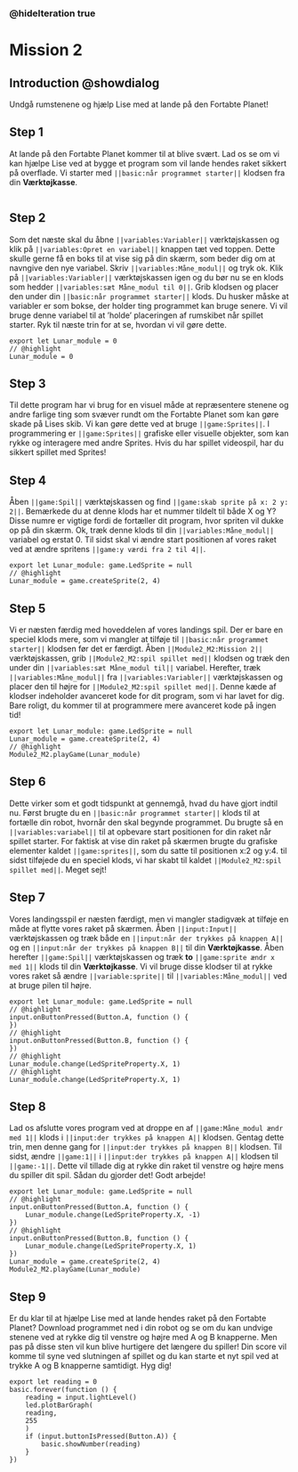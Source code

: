### @hideIteration true

# Mission 2

## Introduction @showdialog

Undgå rumstenene og hjælp Lise med at lande på den Fortabte Planet!

## Step 1

At lande på den Fortabte Planet kommer til at blive svært. Lad os se om vi kan hjælpe Lise ved at bygge et program som vil lande hendes raket sikkert på overflade. Vi starter med ``||basic:når programmet starter||`` klodsen fra din **Værktøjkasse**.

```blocks
```

## Step 2

Som det næste skal du åbne ``||variables:Variabler||`` værktøjskassen og klik på ``||variables:Opret en variabel||`` knappen tæt ved toppen. Dette skulle gerne få en boks til at vise sig på din skærm, som beder dig om at navngive den nye variabel. Skriv ``||variables:Måne_modul||`` og tryk ok. Klik på ``||variables:Variabler||`` værktøjskassen igen og du bør nu se en klods som hedder ``||variables:sæt Måne_modul til 0||``. Grib klodsen og placer den under din ``||basic:når programmet starter||`` klods. Du husker måske at variabler er som bokse, der holder ting programmet kan bruge senere. Vi vil bruge denne variabel til at ’holde’ placeringen af rumskibet når spillet starter. Ryk til næste trin for at se, hvordan vi vil gøre dette.

```blocks
export let Lunar_module = 0
// @highlight
Lunar_module = 0
```

## Step 3

Til dette program har vi brug for en visuel måde at repræsentere stenene og andre farlige ting som svæver rundt om the Fortabte Planet som kan gøre skade på Lises skib. Vi kan gøre dette ved at bruge ``||game:Sprites||``. I programmering er ``||game:Sprites||`` grafiske eller visuelle objekter, som kan rykke og interagere med andre Sprites. Hvis du har spillet videospil, har du sikkert spillet med Sprites!

## Step 4

Åben ``||game:Spil||`` værktøjskassen og find ``||game:skab sprite på x: 2 y: 2||``. Bemærkede du at denne klods har et nummer tildelt til både X og Y? Disse numre er vigtige fordi de fortæller dit program, hvor spriten vil dukke op på din skærm. Ok, træk denne klods til din ``||variables:Måne_modul||`` variabel og erstat 0. Til sidst skal vi ændre start positionen af vores raket ved at ændre spritens ``||game:y værdi fra 2 til 4||``.

```blocks
export let Lunar_module: game.LedSprite = null
// @highlight
Lunar_module = game.createSprite(2, 4)
```

## Step 5

Vi er næsten færdig med hoveddelen af vores landings spil. Der er bare en speciel klods mere, som vi mangler at tilføje til ``||basic:når programmet starter||`` klodsen før det er færdigt. Åben ``||Module2_M2:Mission 2||`` værktøjskassen, grib ``||Module2_M2:spil spillet med||`` klodsen og træk den under din ``||variables:sæt Måne_modul til||`` variabel. Herefter, træk ``||variables:Måne_modul||`` fra ``||variables:Variabler||`` værktøjskassen og placer den til højre for ``||Module2_M2:spil spillet med||``. Denne kæde af klodser indeholder avanceret kode for dit program, som vi har lavet for dig. Bare roligt, du kommer til at programmere mere avanceret kode på ingen tid!

```blocks
export let Lunar_module: game.LedSprite = null
Lunar_module = game.createSprite(2, 4)
// @highlight
Module2_M2.playGame(Lunar_module)
```

## Step 6

Dette virker som et godt tidspunkt at gennemgå, hvad du have gjort indtil nu. Først brugte du en ``||basic:når programmet starter||`` klods til at fortælle din robot, hvornår den skal begynde programmet. Du brugte så en ``||variables:variabel||`` til at opbevare start positionen for din raket når spillet starter. For faktisk at vise din raket på skærmen brugte du grafiske elementer kaldet ``||game:sprites||``, som du satte til positionen x:2 og y:4. til sidst tilføjede du en speciel klods, vi har skabt til kaldet ``||Module2_M2:spil spillet med||``. Meget sejt!

## Step 7

Vores landingsspil er næsten færdigt, men vi mangler stadigvæk at tilføje en måde at flytte vores raket på skærmen. Åben ``||input:Input||`` værktøjskassen og træk både en ``||input:når der trykkes på knappen A||`` og en ``||input:når der trykkes på knappen B||`` til din **Værktøjkasse**. Åben herefter ``||game:Spil||`` værktøjskassen og træk **to** ``||game:sprite ændr x med 1||`` klods til din **Værktøjkasse**. Vi vil bruge disse klodser til at rykke vores raket så ændre ``||variable:sprite||`` til ``||variables:Måne_modul||`` ved at bruge pilen til højre.

```block
export let Lunar_module: game.LedSprite = null
// @highlight
input.onButtonPressed(Button.A, function () {
})
// @highlight
input.onButtonPressed(Button.B, function () {
})
// @highlight
Lunar_module.change(LedSpriteProperty.X, 1)
// @highlight
Lunar_module.change(LedSpriteProperty.X, 1)
```


## Step 8

Lad os afslutte vores program ved at droppe en af ``||game:Måne_modul ændr med 1||`` klods i ``||input:der trykkes på knappen A||`` klodsen. Gentag dette trin, men denne gang for ``||input:der trykkes på knappen B||`` klodsen. Til sidst, ændre ``||game:1||`` i ``||input:der trykkes på knappen A||`` klodsen til ``||game:-1||``. Dette vil tillade dig at rykke din raket til venstre og højre mens du spiller dit spil. Sådan du gjorder det! Godt arbejde!

```blocks
export let Lunar_module: game.LedSprite = null
// @highlight
input.onButtonPressed(Button.A, function () {
    Lunar_module.change(LedSpriteProperty.X, -1)
})
// @highlight
input.onButtonPressed(Button.B, function () {
    Lunar_module.change(LedSpriteProperty.X, 1)
})
Lunar_module = game.createSprite(2, 4)
Module2_M2.playGame(Lunar_module)
```

## Step 9

Er du klar til at hjælpe Lise med at lande hendes raket på den Fortabte Planet? Download programmet ned i din robot og se om du kan undvige stenene ved at rykke dig til venstre og højre med A og B knapperne. Men pas på disse sten vil kun blive hurtigere det længere du spiller! Din score vil komme til syne ved slutningen af spillet og du kan starte et nyt spil ved at trykke A og B knapperne samtidigt. Hyg dig!

```block
export let reading = 0
basic.forever(function () {
    reading = input.lightLevel()
    led.plotBarGraph(
    reading,
    255
    )
    if (input.buttonIsPressed(Button.A)) {
        basic.showNumber(reading)
    }
})
```